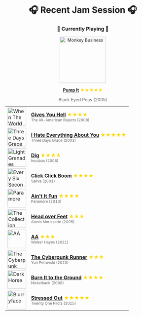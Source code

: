 <div align='center'>

# 🎧 Recent Jam Session 🎧

<h3>🎵 Currently Playing 🎵</h3>

<a href="https://open.spotify.com/track/2ygMBIctKIAfbEBcT9065L"><img src="https://i.scdn.co/image/ab67616d0000b273c6710b4a52539506c30e5354" width="150" height="150" alt="Monkey Business" /></a>

<b><a href="https://open.spotify.com/track/2ygMBIctKIAfbEBcT9065L">Pump It</a></b><span style="color: gold;"> ★★★★★</span>

<span style="color: #666;">Black Eyed Peas (2005)</span>

<table style='margin: 0 auto; max-width: 550px;'>
<tr>
<td width="60"><a href="https://open.spotify.com/track/6ihL9TjfRjadfEePzXXyVF"><img src="https://i.scdn.co/image/ab67616d0000b2738f6b4035c82eb9cf42e9d8d7" width="60" height="60" alt="When The World Comes Down" /></a></td>
<td><b><a href="https://open.spotify.com/track/6ihL9TjfRjadfEePzXXyVF">Gives You Hell</a></b> <span style="color: gold;"> ★★★★</span><br><span style="font-size: 12px; color: #666;">The All-American Rejects (2008)</span></td>
</tr>
<tr>
<td width="60"><a href="https://open.spotify.com/track/0M955bMOoilikPXwKLYpoi"><img src="https://i.scdn.co/image/ab67616d0000b2735d4bd2c345c95e847b586403" width="60" height="60" alt="Three Days Grace" /></a></td>
<td><b><a href="https://open.spotify.com/track/0M955bMOoilikPXwKLYpoi">I Hate Everything About You</a></b> <span style="color: gold;"> ★★★★★</span><br><span style="font-size: 12px; color: #666;">Three Days Grace (2003)</span></td>
</tr>
<tr>
<td width="60"><a href="https://open.spotify.com/track/5wvYib82q05wiNjLElD8GJ"><img src="https://i.scdn.co/image/ab67616d0000b27358f4ef37dc0cdb68f858808d" width="60" height="60" alt="Light Grenades" /></a></td>
<td><b><a href="https://open.spotify.com/track/5wvYib82q05wiNjLElD8GJ">Dig</a></b> <span style="color: gold;"> ★★★★</span><br><span style="font-size: 12px; color: #666;">Incubus (2006)</span></td>
</tr>
<tr>
<td width="60"><a href="https://open.spotify.com/track/2CGDxXXYbkPOyRXHzQbqkT"><img src="https://i.scdn.co/image/ab67616d0000b273c72cc4087da2190116857f37" width="60" height="60" alt="Every Six Seconds" /></a></td>
<td><b><a href="https://open.spotify.com/track/2CGDxXXYbkPOyRXHzQbqkT">Click Click Boom</a></b> <span style="color: gold;"> ★★★★</span><br><span style="font-size: 12px; color: #666;">Saliva (2001)</span></td>
</tr>
<tr>
<td width="60"><a href="https://open.spotify.com/track/1j8z4TTjJ1YOdoFEDwJTQa"><img src="https://i.scdn.co/image/ab67616d0000b273532033d0d90736f661c13d35" width="60" height="60" alt="Paramore" /></a></td>
<td><b><a href="https://open.spotify.com/track/1j8z4TTjJ1YOdoFEDwJTQa">Ain't It Fun</a></b> <span style="color: gold;"> ★★★★</span><br><span style="font-size: 12px; color: #666;">Paramore (2013)</span></td>
</tr>
<tr>
<td width="60"><a href="https://open.spotify.com/track/7fWFqVCqWk6tUvN7QPtAgN"><img src="https://i.scdn.co/image/ab67616d0000b273d00e49003543a5bb5aa5b873" width="60" height="60" alt="The Collection (Standard Edition)" /></a></td>
<td><b><a href="https://open.spotify.com/track/7fWFqVCqWk6tUvN7QPtAgN">Head over Feet</a></b> <span style="color: gold;"> ★★★</span><br><span style="font-size: 12px; color: #666;">Alanis Morissette (2005)</span></td>
</tr>
<tr>
<td width="60"><a href="https://open.spotify.com/track/77oKig47u34qCCFWKMfu1e"><img src="https://i.scdn.co/image/ab67616d0000b2732b46b5b241079360e6951405" width="60" height="60" alt="AA" /></a></td>
<td><b><a href="https://open.spotify.com/track/77oKig47u34qCCFWKMfu1e">AA</a></b> <span style="color: gold;"> ★★★</span><br><span style="font-size: 12px; color: #666;">Walker Hayes (2021)</span></td>
</tr>
<tr>
<td width="60"><a href="https://open.spotify.com/track/3PCZ88CCy8DWVIS0QIsAan"><img src="https://i.scdn.co/image/ab67616d0000b273cb91b5b8f9640caf6602e4f3" width="60" height="60" alt="The Cyberpunk" /></a></td>
<td><b><a href="https://open.spotify.com/track/3PCZ88CCy8DWVIS0QIsAan">The Cyberpunk Runner</a></b> <span style="color: gold;"> ★★★</span><br><span style="font-size: 12px; color: #666;">Yuri Petrovski (2020)</span></td>
</tr>
<tr>
<td width="60"><a href="https://open.spotify.com/track/1jq28NGw6wdtFKx8MBPy6C"><img src="https://i.scdn.co/image/ab67616d0000b273f74baf63e915712df348e647" width="60" height="60" alt="Dark Horse" /></a></td>
<td><b><a href="https://open.spotify.com/track/1jq28NGw6wdtFKx8MBPy6C">Burn It to the Ground</a></b> <span style="color: gold;"> ★★★★</span><br><span style="font-size: 12px; color: #666;">Nickelback (2008)</span></td>
</tr>
<tr>
<td width="60"><a href="https://open.spotify.com/track/3CRDbSIZ4r5MsZ0YwxuEkn"><img src="https://i.scdn.co/image/ab67616d0000b2732df0d98a423025032d0db1f7" width="60" height="60" alt="Blurryface" /></a></td>
<td><b><a href="https://open.spotify.com/track/3CRDbSIZ4r5MsZ0YwxuEkn">Stressed Out</a></b> <span style="color: gold;"> ★★★★★</span><br><span style="font-size: 12px; color: #666;">Twenty One Pilots (2015)</span></td>
</tr>
</table>
</div>

